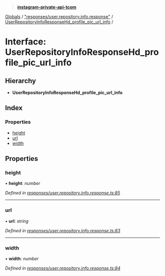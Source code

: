> **[instagram-private-api-tcom](../README.md)**

[Globals](../README.md) / ["responses/user.repository.info.response"](../modules/_responses_user_repository_info_response_.md) / [UserRepositoryInfoResponseHd_profile_pic_url_info](_responses_user_repository_info_response_.userrepositoryinforesponsehd_profile_pic_url_info.md) /

# Interface: UserRepositoryInfoResponseHd_profile_pic_url_info

## Hierarchy

* **UserRepositoryInfoResponseHd_profile_pic_url_info**

## Index

### Properties

* [height](_responses_user_repository_info_response_.userrepositoryinforesponsehd_profile_pic_url_info.md#height)
* [url](_responses_user_repository_info_response_.userrepositoryinforesponsehd_profile_pic_url_info.md#url)
* [width](_responses_user_repository_info_response_.userrepositoryinforesponsehd_profile_pic_url_info.md#width)

## Properties

###  height

• **height**: *number*

*Defined in [responses/user.repository.info.response.ts:85](https://github.com/cuonglnhust/instagram-private-api-tcom/blob/3e16058/src/responses/user.repository.info.response.ts#L85)*

___

###  url

• **url**: *string*

*Defined in [responses/user.repository.info.response.ts:83](https://github.com/cuonglnhust/instagram-private-api-tcom/blob/3e16058/src/responses/user.repository.info.response.ts#L83)*

___

###  width

• **width**: *number*

*Defined in [responses/user.repository.info.response.ts:84](https://github.com/cuonglnhust/instagram-private-api-tcom/blob/3e16058/src/responses/user.repository.info.response.ts#L84)*